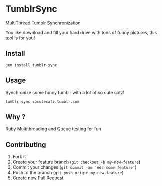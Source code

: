 # TumblrSync

MultiThread Tumblr Synchronization

You like download and fill your hard drive with tons of funny pictures, this tool is for you!

## Install

	gem install tumblr-sync

## Usage

Synchronize some funny tumblr with a lot of so cute catz!

	tumblr-sync socutecatz.tumblr.com

## Why ?

Ruby Multithreading and Queue testing for fun

## Contributing

1. Fork it
2. Create your feature branch (`git checkout -b my-new-feature`)
3. Commit your changes (`git commit -am 'Add some feature'`)
4. Push to the branch (`git push origin my-new-feature`)
5. Create new Pull Request
